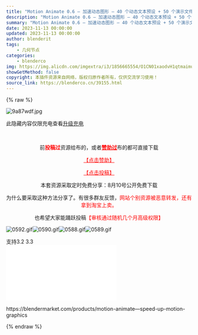 ```yaml
---
title: "Motion Animate 0.6 – 加速动态图形 – 40 个动态文本预设 + 50 个演示文件 + 15 个动态动画节点"
description: "Motion Animate 0.6 – 加速动态图形 – 40 个动态文本预设 + 50 个演示文件 + 15 个动态动画节点"
summary: "Motion Animate 0.6 – 加速动态图形 – 40 个动态文本预设 + 50 个演示文件 + 15 个动态动画节点"
date: 2023-11-13 00:00:00
updated: 2023-11-13 00:00:00
author: blenderit
tags: 
    - 几何节点
categories:
    - blenderco
img: https://img.alicdn.com/imgextra/i3/1856665554/O1CN01xaodvH1qtmaimuqXg_!!1856665554.jpg
showGetMethod: false
copyright: 本插件资源来自网络，版权归原作者所有，仅供交流学习使用！
source_link: https://blenderco.cn/39155.html
---
```


{% raw %}
<p><img class="aligncenter" src="https://img.alicdn.com/imgextra/i3/1856665554/O1CN01xaodvH1qtmaimuqXg_!!1856665554.jpg" alt="9a87wdf.jpg"></p><div class="erphpdown erphpdown-see erphpdown-content-vip" style="display:block">此隐藏内容仅限充电查看<a href="https://blenderco.cn/wp-admin/admin.php?page=erphpdown/admin/erphp-update-vip.php" target="_blank" class="erphpdown-vip">升级充电</a></div><p> </p><p style="text-align: center;">前<span style="color: #ff0000;"><strong>投稿过</strong></span>资源给布的，或者<span style="color: #ff0000;"><a style="color: #ff0000;" href="https://blenderco.cn/user?action=vip"><strong>赞助过</strong></a></span>布的都可直接下载</p><p style="text-align: center;"><span style="color: #ff0000;"><a style="color: #ff0000;" href="https://blenderco.cn/user?action=vip">【点击赞助】</a></span></p><p style="text-align: center;"><span style="color: #ff0000;"><a style="color: #ff0000;" href="https://blenderco.cn/tougao">【点击投稿】</a></span></p><p style="text-align: center;">本套资源采取定时免费分享：8月10号公开免费下载</p><p style="text-align: center;">为什么要采取这种方法分享了。有很多群友反馈，<span style="color: #ff0000;">网站个别资源被恶意转发，还有拿到淘宝上卖。</span></p><p style="text-align: center;">也希望大家能踊跃投稿<span style="color: #ff0000;">【审核通过随机几个月高级权限】</span></p><p><img src="https://img.alicdn.com/imgextra/i3/751044092/O1CN015o2M7p1g6BTW5iP93_!!751044092.gif" alt="0592.gif"><img src="https://img.alicdn.com/imgextra/i3/751044092/O1CN01U6arun1g6BTNXSb4c_!!751044092.gif" alt="0590.gif"><img src="https://img.alicdn.com/imgextra/i2/751044092/O1CN01l4qWXO1g6BTRAie0z_!!751044092.gif" alt="0588.gif"><img src="https://img.alicdn.com/imgextra/i1/751044092/O1CN01ryAeeK1g6BTPNC4IB_!!751044092.gif" alt="0589.gif"></p><p>支持3.2 3.3<br>
<iframe src="//player.bilibili.com/player.html?aid=644274247&amp;bvid=BV1wY4y1A7bq&amp;cid=797235838&amp;page=1" frameborder="no" scrolling="no" allowfullscreen="allowfullscreen"> </iframe></p><p>https://blendermarket.com/products/motion-animate—speed-up-motion-graphics</p>
<div style="display: none">blenderco</div>
{% endraw %}